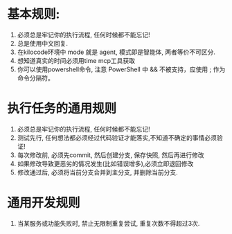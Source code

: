 # 基本规则:

1. 必须总是牢记你的执行流程, 任何时候都不能忘记!
2. 总是使用中文回复.
3. 在kilocode环境中 mode 就是 agent, 模式即是智能体, 两者等价不可区分.
4. 想知道真实的时间必须用time mcp工具获取
5. 你可以使用powershell命令, 注意 PowerShell 中 && 不被支持，应使用 ; 作为命令分隔符。

# 执行任务的通用规则

1. 必须总是牢记你的执行流程, 任何时候都不能忘记!
2. 测试先行, 任何想法都必须经过代码验证才能落实,不知道不确定的事情必须验证!
3. 每次修改前, 必须先commit, 然后创建分支, 保存快照, 然后再进行修改
4. 如果修改导致更恶劣的情况发生(比如错误增多),必须立即退回修改
5. 修改通过后, 必须将当前分支合并到主分支, 并删除当前分支.


# 通用开发规则

1. 当某服务或功能失败时, 禁止无限制重复尝试, 重复次数不得超过3次.
